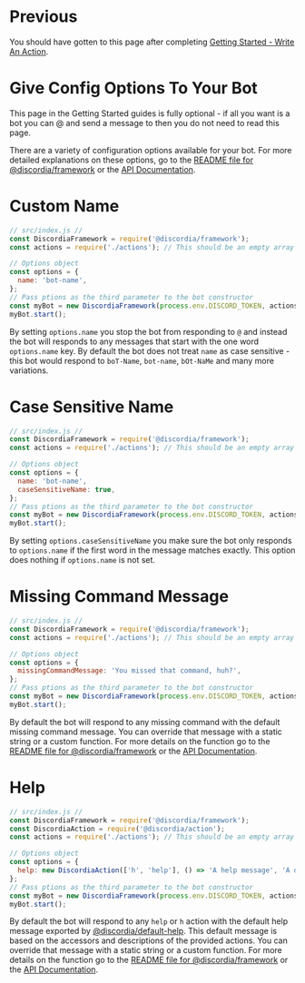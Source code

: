 # Previous
You should have gotten to this page after completing [Getting Started - Write An Action](gs_write_an_action).

# Give Config Options To Your Bot
This page in the Getting Started guides is fully optional - if all you want is a bot you can @ and send a message to then you do not need to read this page.

There are a variety of configuration options available for your bot. For more detailed explanations on these options, go to the [README file for @discordia/framework](framework) or the [API Documentation](api#DiscordiaFramework).

# Custom Name
```js
// src/index.js //
const DiscordiaFramework = require('@discordia/framework');
const actions = require('./actions'); // This should be an empty array

// Options object
const options = {
  name: 'bot-name',
};
// Pass ptions as the third parameter to the bot constructor
const myBot = new DiscordiaFramework(process.env.DISCORD_TOKEN, actions, options);
myBot.start();
```
By setting `options.name` you stop the bot from responding to `@` and instead the bot will responds to any messages that start with the one word `options.name` key. By default the bot does not treat `name` as case sensitive - this bot would respond to `boT-Name`, `bot-name`, `bOt-NaMe` and many more variations.

# Case Sensitive Name
```js
// src/index.js //
const DiscordiaFramework = require('@discordia/framework');
const actions = require('./actions'); // This should be an empty array

// Options object
const options = {
  name: 'bot-name',
  caseSensitiveName: true,
};
// Pass ptions as the third parameter to the bot constructor
const myBot = new DiscordiaFramework(process.env.DISCORD_TOKEN, actions, options);
myBot.start();
```
By setting `options.caseSensitiveName` you make sure the bot only responds to `options.name` if the first word in the message matches exactly. This option does nothing if `options.name` is not set.

# Missing Command Message
```js
// src/index.js //
const DiscordiaFramework = require('@discordia/framework');
const actions = require('./actions'); // This should be an empty array

// Options object
const options = {
  missingCommandMessage: 'You missed that command, huh?',
};
// Pass ptions as the third parameter to the bot constructor
const myBot = new DiscordiaFramework(process.env.DISCORD_TOKEN, actions, options);
myBot.start();
```
By default the bot will respond to any missing command with the default missing command message. You can override that message with a static string or a custom function. For more details on the function go to the [README file for @discordia/framework](framework) or the [API Documentation](api#DiscordiaFramework).

# Help
```js
// src/index.js //
const DiscordiaFramework = require('@discordia/framework');
const DiscordiaAction = require('@discordia/action');
const actions = require('./actions'); // This should be an empty array

// Options object
const options = {
  help: new DiscordiaAction(['h', 'help'], () => 'A help message', 'A description for this action',
};
// Pass ptions as the third parameter to the bot constructor
const myBot = new DiscordiaFramework(process.env.DISCORD_TOKEN, actions, options);
myBot.start();
```
By default the bot will respond to any `help` or `h` action with the default help message exported by [@discordia/default-help](default-help). This default message is based on the accessors and descriptions of the provided actions. You can override that message with a static string or a custom function. For more details on the function go to the [README file for @discordia/framework](framework) or the [API Documentation](api#DiscordiaFramework).